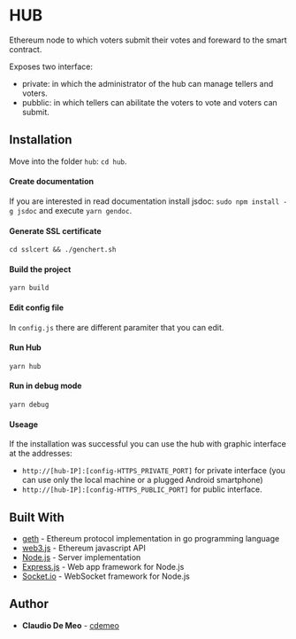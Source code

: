 # HUB

Ethereum node to which voters submit their votes and foreward to the smart contract.

Exposes two interface:
- private: in which the administrator of the hub can manage tellers and voters.
- pubblic: in which tellers can abilitate the voters to vote and voters can submit.

## Installation

Move into the folder `hub`: `cd hub`.

#### Create documentation

If you are interested in read documentation install jsdoc: `sudo npm install -g jsdoc` and execute `yarn gendoc`.

#### Generate SSL certificate

```
cd sslcert && ./genchert.sh
```

#### Build the project

```
yarn build
```

#### Edit config file

In `config.js` there are different paramiter that you can edit.

#### Run Hub

```
yarn hub
```

#### Run in debug mode

```
yarn debug
```

#### Useage

If the installation was successful you can use the hub with graphic interface at the addresses:
- `http://[hub-IP]:[config-HTTPS_PRIVATE_PORT]` for private interface (you can use only the local machine or a plugged Android smartphone)
- `http://[hub-IP]:[config-HTTPS_PUBLIC_PORT]` for public interface.

## Built With

* [geth](https://geth.ethereum.org/) - Ethereum protocol implementation in go programming language
* [web3.js](https://web3js.readthedocs.io/en/1.0) - Ethereum javascript API
* [Node.js](https://nodejs.org/en/) - Server implementation
* [Express.js](http://expressjs.com/) - Web app framework for Node.js
* [Socket.io](https://socket.io/) - WebSocket framework for Node.js

## Author

* **Claudio De Meo** - [cdemeo](https://github.com/ClaudioDeMeo)
